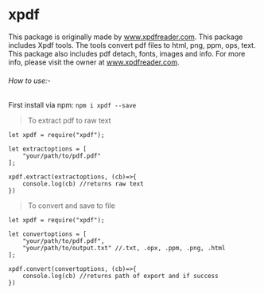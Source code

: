 # xpdf
This package is originally made by www.xpdfreader.com. This package includes Xpdf tools. The tools convert pdf files to html, png, ppm, ops, text. This package also includes pdf detach, fonts, images and info. For more info, please visit the owner at www.xpdfreader.com.

###### How to use:-
First install via npm: `npm i xpdf --save`

> To extract pdf to raw text
```
let xpdf = require("xpdf");

let extractoptions = [
    "your/path/to/pdf.pdf"
];

xpdf.extract(extractoptions, (cb)=>{
    console.log(cb) //returns raw text
})
```

> To convert and save to file
```
let xpdf = require("xpdf");

let convertoptions = [
    "your/path/to/pdf.pdf",
    "your/path/to/output.txt" //.txt, .opx, .ppm, .png, .html
];

xpdf.convert(convertoptions, (cb)=>{
    console.log(cb) //returns path of export and if success
})
```
